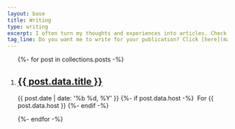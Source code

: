 ```yaml
---
layout: base
title: Writing
type: writing
excerpt: I often turn my thoughts and experiences into articles. Check out them all out here, from the early days of blogging until now.
tag_line: Do you want me to write for your publication? Click [here](mailto:jmenichelli@gmail.com) to contact me via email.
---
```


<div class="section section__with-divider">
  <ol class="list" role="list" aria-label="Articles">
    {%- for post in collections.posts -%}
      <li class="list__item" role="listitem">
        <h2 class="list__title">
          <a class="list__title__link" href="{{ post.url }}">{{ post.data.title }}</a>
        </h2>
        <p class="list__subtitle">
          <time datetime="{{ post.date | date: '%Y-%m-%d' }}">{{ post.date | date: '%b %d, %Y' }}</time>
          {%- if post.data.host -%}
            &nbsp;<span class="list__host">For {{ post.data.host }}</span>
          {%- endif -%}
        </p>
      </li>
    {%- endfor -%}
  </ol>
</div>
